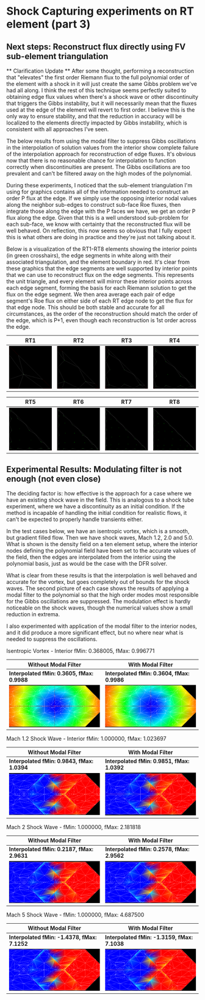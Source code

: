 # Shock Capturing experiments on RT element (part 3)

## Next steps: Reconstruct flux directly using FV sub-element triangulation

** Clarification Update **
After some thought, performing a reconstruction that "elevates" the first order
Riemann flux to the full polynomial order of the element with a shock in it will
just create the same Gibbs problem we've had all along. I think the rest of this
technique seems perfectly suited to obtaining edge flux values when there's a
shock wave or other discontinuity that triggers the Gibbs instability, but it
will necessarily mean that the fluxes used at the edge of the element will
revert to first order. I believe this is the only way to ensure stability, and
that the reduction in accuracy will be localized to the elements directly
impacted by Gibbs instability, which is consistent with all approaches I've
seen.

The below results from using the modal filter to suppress Gibbs oscillations in
the interpolation of solution values from the interior show complete failure 
of the interpolation approach for reconstruction of edge fluxes. It's obvious
now that there is no reasonable chance for interpolation to function correctly
when discontinuities are present. The Gibbs oscillations are too prevalent and
can't be filtered away on the high modes of the polynomial.

During these experiments, I noticed that the sub-element triangulation I'm using
for graphics contains all of the information needed to construct an order P
flux at the edge. If we simply use the opposing interior nodal values along
the neighbor sub-edges to construct sub-face Roe fluxes, then integrate those
along the edge with the P faces we have, we get an order P flux along the edge.
Given that this is a well understood sub-problem for each sub-face, we know
with certainty that the reconstructed flux will be well behaved. On reflection,
this now seems so obvious that I fully expect this is what others are doing
in practice and they're just not talking about it.

Below is a visualization of the RT1-RT8 elements showing the interior points 
(in green crosshairs), the edge segments in white along with their 
associated triangulation, and the element boundary in red. It's clear from 
these graphics that the edge segments are well supported by interior points 
that we can use to reconstruct flux on the edge segments. This represents 
the unit triangle, and every element will mirror these interior points 
across each edge segment, forming the basis for each Riemann solution to get 
the flux on the edge segment. We then area average each pair of edge 
segment's Roe flux on either side of each RT edge node to get the flux for 
that edge node. This should be both stable and accurate for all 
circumstances, as the order of the reconstruction should match the order of 
the edge, which is P+1, even though each reconstruction is 1st order across 
the edge.

| RT1                        | RT2                        | RT3                        | RT4                        |
|----------------------------|----------------------------|----------------------------|----------------------------|
| ![Image 1](edgefv_rt1.png) | ![Image 2](edgefv_rt2.png) | ![Image 2](edgefv_rt3.png) | ![Image 2](edgefv_rt4.png) |

| RT5                        | RT6                        | RT7                        | RT8                        |
|----------------------------|----------------------------|----------------------------|----------------------------|
| ![Image 2](edgefv_rt5.png) | ![Image 2](edgefv_rt6.png) | ![Image 2](edgefv_rt7.png) | ![Image 2](edgefv_rt8.png) |

## Experimental Results: Modulating filter is not enough (not even close)

The deciding factor is: how effective is the approach for a case where we have
an existing shock wave in the field. This is analogous to a shock tube
experiment, where we have a discontinuity as an initial condition. If the
method is incapable of handling the initial condition for realistic flows,
it can't be expected to properly handle transients either.

In the test cases below, we have an isentropic vortex, which is a smooth, but
gradient filled flow. Then we have shock waves, Mach 1.2, 2.0 and 5.0. What
is shown is the density field on a ten element setup, where the interior
nodes defining the polynomial field have been set to the accurate values of
the field, then the edges are interpolated from the interior using the 
polynomial basis, just as would be the case with the DFR solver.

What is clear from these results is that the interpolation is well behaved and 
accurate for the vortex, but goes completely out of bounds for the shock waves.
The second picture of each case shows the results of applying a modal filter to 
the polynomial so that the high order modes most responsible for the Gibbs
oscillations are suppressed. The modulation effect is hardly noticeable on the
shock waves, though the numerical values show a small reduction in extrema.

I also experimented with application of the modal filter to the interior nodes,
and it did produce a more significant effect, but no where near what is needed
to suppress the oscillations.

Isentropic Vortex - Interior fMin: 0.368005, fMax: 0.996771  

| Without Modal Filter | With Modal Filter |
|----------------------|------------------|
| **Interpolated fMin: 0.3605, fMax: 0.9988** | **Interpolated fMin: 0.3604, fMax: 0.9986** |
| ![](vortex-nomod.png) | ![](vortex-withmod.png) |

Mach 1.2 Shock Wave - Interior fMin: 1.000000, fMax: 1.023697

| Without Modal Filter | With Modal Filter |
|----------------------|------------------|
| **Interpolated fMin: 0.9843, fMax: 1.0394** | **Interpolated fMin: 0.9851, fMax: 1.0392** |
| ![](mach12-nomod.png) | ![](mach12-mod.png) |

Mach 2 Shock Wave - fMin: 1.000000, fMax: 2.181818

| Without Modal Filter | With Modal Filter |
|----------------------|------------------|
| **Interpolated fMin: 0.2187, fMax: 2.9631** | **Interpolated fMin: 0.2578, fMax: 2.9562** |
| ![](mach2-nomod.png) | ![](mach2-mod.png) |

Mach 5 Shock Wave - fMin: 1.000000, fMax: 4.687500

| Without Modal Filter | With Modal Filter |
|----------------------|------------------|
| **Interpolated fMin: -1.4378, fMax: 7.1252** | **Interpolated fMin: -1.3159, fMax: 7.1038** |
| ![](mach5-nomod.png) | ![](mach5-mod.png) |
